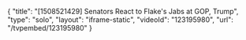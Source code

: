 {
    "title": "[1508521429] Senators React to Flake's Jabs at GOP, Trump",
    "type": "solo",
    "layout": "iframe-static",
    "videoId": "123195980",
    "url": "\/tvpembed\/123195980"
}